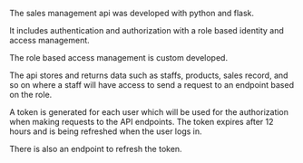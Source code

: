 The sales management api was developed with python and flask.

It includes authentication and authorization with a role based identity and access management.

The role based access management is custom developed.

The api stores and returns data such as staffs, products, sales record, and so on where a staff will have access to send a request to an endpoint based on the role. 

A token is generated for each user which will be used for the authorization when making requests to the API endpoints. The token expires after 12 hours and is being refreshed when the user logs in.

There is also an endpoint to refresh the token.